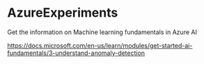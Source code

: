 # AzureExperiments

Get the information on Machine learning  fundamentals in Azure AI

https://docs.microsoft.com/en-us/learn/modules/get-started-ai-fundamentals/3-understand-anomaly-detection
